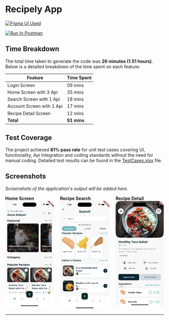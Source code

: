# Recipely App

 [<img src="https://upload.wikimedia.org/wikipedia/commons/3/33/Figma-logo.svg" alt="Figma UI Used" style="width: 128px; height: 32px;">](https://www.figma.com/design/RN6YE9K8hFJo83PVyB3iPI/%5BFREE%5D-Recipely---Food-Recipe-Mobile-App-UI-Kit-(Community)?node-id=1-2&node-type=canvas&t=zvuA8Ww6nznSI49W-0)

[<img src="https://run.pstmn.io/button.svg" alt="Run In Postman" style="width: 128px; height: 32px;">](https://app.getpostman.com/run-collection/16676630-fd2a2df4-6c3b-4f98-baf1-9041631e8a8e?action=collection%2Ffork&source=rip_markdown&collection-url=entityId%3D16676630-fd2a2df4-6c3b-4f98-baf1-9041631e8a8e%26entityType%3Dcollection%26workspaceId%3Deb33828e-e81b-4515-a708-e65f05ed515b)


## Time Breakdown

The total time taken to generate the code was **26 minutes (1.51 hours)**. Below is a detailed breakdown of the time spent on each feature:

| **Feature**            | **Time Spent** |
|------------------------|----------------|
| Login Screen           | 09 mins        |
| Home Screen with 3 Api | 35 mins        |
| Search Screen with 1 Api          | 18 mins        |
| Account Screen with 1 Api         | 17 mins        |
| Recipe Detail Screen   | 12 mins        |
| **Total**              | **91 mins**   |

## Test Coverage

The project achieved **81% pass rate** for unit test cases covering UI, functionality, Api Integration and coding standards without the need for manual coding. Detailed test results can be found in the [TestCases.xlsx](https://1drv.ms/x/c/09929530ce175fd8/EaGrP20Gk4dPmBum3GSkDy0BY0zd7zVQ5JkteBR_OIq4Xw?e=DjDhPz) file.

## Screenshots

*Screenshots of the application's output will be added here.*

<div style="display: flex; justify-content: space-around; gap: 20px;">
    <div>
        <b>Home Screen</b>
        <img src="assets/ss/ss1.png" alt="Home Screen" width="200"/>
    </div>
    <div>
        <b>Recipe Search</b>
        <img src="assets/ss/ss3.png" alt="Recipe Detail" width="200"/>
    </div>
    <div>
        <b>Recipe Detail</b>
        <img src="assets/ss/ss2.png" alt="Search Screen" width="200"/>
    </div>
</div>


---